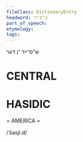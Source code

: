 ```yaml
---
fileClass: DictionaryEntry
headword: ש"ס־ייִד
part_of_speech: 
etymology: 
tags: 
---
```

ש"ס־ייִד
־ן
דער

CENTRAL
========

HASIDIC
=======
= AMERICA = 

/ˈšasjiːd/